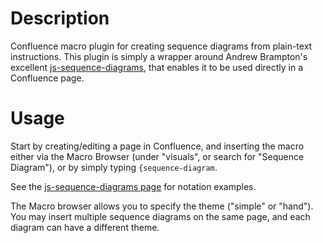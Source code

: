 Description
===========
Confluence macro plugin for creating sequence diagrams from plain-text instructions.
This plugin is simply a wrapper around Andrew Brampton's excellent [js-sequence-diagrams](http://bramp.github.io/js-sequence-diagrams/), that enables it to be used directly in a Confluence page.

Usage
=====
Start by creating/editing a page in Confluence, and inserting the macro either via the Macro Browser (under "visuals", or search for "Sequence Diagram"), or by simply typing `{sequence-diagram`.

See the [js-sequence-diagrams page](http://bramp.github.io/js-sequence-diagrams/) for notation examples.

The Macro browser allows you to specify the theme ("simple" or "hand"). You may insert multiple sequence diagrams on the same page, and each diagram can have a different theme.
